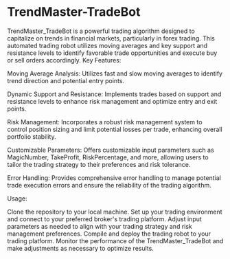 # TrendMaster-TradeBot
TrendMaster_TradeBot is a powerful trading algorithm designed to capitalize on trends in financial markets, particularly in forex trading. This automated trading robot utilizes moving averages and key support and resistance levels to identify favorable trade opportunities and execute buy or sell orders accordingly.
Key Features:

Moving Average Analysis: Utilizes fast and slow moving averages to identify trend direction and potential entry points.

Dynamic Support and Resistance: Implements trades based on support and resistance levels to enhance risk management and optimize entry and exit points.

Risk Management: Incorporates a robust risk management system to control position sizing and limit potential losses per trade, enhancing overall portfolio stability.

Customizable Parameters: Offers customizable input parameters such as MagicNumber, TakeProfit, RiskPercentage, and more, allowing users to tailor the trading strategy to their preferences and risk tolerance.

Error Handling: Provides comprehensive error handling to manage potential trade execution errors and ensure the reliability of the trading algorithm.

Usage:

Clone the repository to your local machine.
Set up your trading environment and connect to your preferred broker's trading platform.
Adjust input parameters as needed to align with your trading strategy and risk management preferences.
Compile and deploy the trading robot to your trading platform.
Monitor the performance of the TrendMaster_TradeBot and make adjustments as necessary to optimize results.
